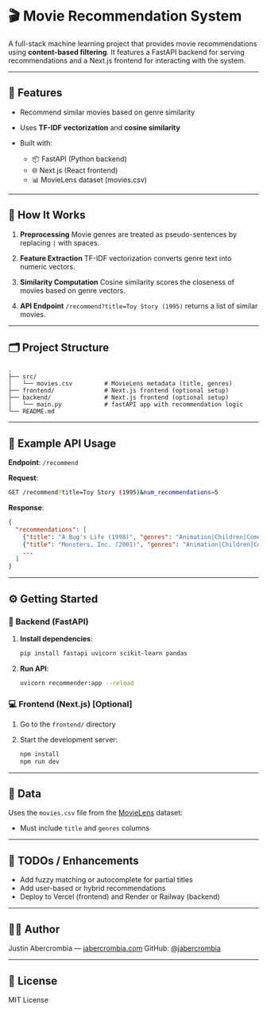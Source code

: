 # 🎬 Movie Recommendation System

A full-stack machine learning project that provides movie recommendations using **content-based filtering**. It features a FastAPI backend for serving recommendations and a Next.js frontend for interacting with the system.

---

## 🚀 Features

* Recommend similar movies based on genre similarity
* Uses **TF-IDF vectorization** and **cosine similarity**
* Built with:

  * 📦 FastAPI (Python backend)
  * 🌐 Next.js (React frontend)
  * 📊 MovieLens dataset (movies.csv)

---

## 🧠 How It Works

1. **Preprocessing**
   Movie genres are treated as pseudo-sentences by replacing `|` with spaces.

2. **Feature Extraction**
   TF-IDF vectorization converts genre text into numeric vectors.

3. **Similarity Computation**
   Cosine similarity scores the closeness of movies based on genre vectors.

4. **API Endpoint**
   `/recommend?title=Toy Story (1995)` returns a list of similar movies.

---

## 🗂️ Project Structure

```
.
├── src/
│   └── movies.csv         # MovieLens metadata (title, genres)
├── frontend/              # Next.js frontend (optional setup)
├── backend/               # Next.js frontend (optional setup)
│   └── main.py            # fastAPI app with recommendation logic
└── README.md
```

---

## 🧪 Example API Usage

**Endpoint**: `/recommend`

**Request**:

```bash
GET /recommend?title=Toy Story (1995)&num_recommendations=5
```

**Response**:

```json
{
  "recommendations": [
    {"title": "A Bug's Life (1998)", "genres": "Animation|Children|Comedy"},
    {"title": "Monsters, Inc. (2001)", "genres": "Animation|Children|Comedy"},
    ...
  ]
}
```

---

## ⚙️ Getting Started

### 🔧 Backend (FastAPI)

1. **Install dependencies**:

   ```bash
   pip install fastapi uvicorn scikit-learn pandas
   ```

2. **Run API**:

   ```bash
   uvicorn recommender:app --reload
   ```

### 💻 Frontend (Next.js) \[Optional]

1. Go to the `frontend/` directory
2. Start the development server:

   ```bash
   npm install
   npm run dev
   ```

---

## 📁 Data

Uses the `movies.csv` file from the [MovieLens](https://grouplens.org/datasets/movielens/) dataset:

* Must include `title` and `genres` columns

---

## 📌 TODOs / Enhancements

* Add fuzzy matching or autocomplete for partial titles
* Add user-based or hybrid recommendations
* Deploy to Vercel (frontend) and Render or Railway (backend)

---

## 🧑‍💻 Author

Justin Abercrombia — [jabercrombia.com](https://jabercrombia.com)
GitHub: [@jabercrombia](https://github.com/jabercrombia)

---

## 📄 License

MIT License
